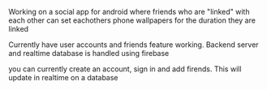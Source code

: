 
Working on a social app for android where friends who are "linked" with each other can set eachothers phone wallpapers
for the duration they are linked

Currently have user accounts and friends feature working. Backend server and realtime database is handled using firebase 

you can currently create an account, sign in and add firends. This will update in realtime on a database
